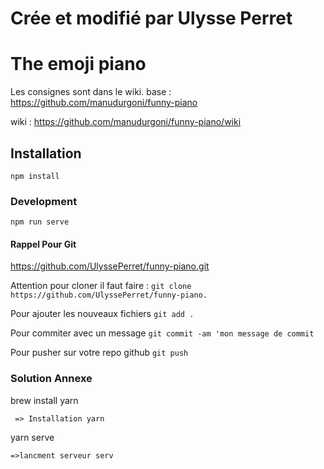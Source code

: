 # Crée et modifié par Ulysse Perret
# The emoji piano

Les consignes sont dans le wiki.
base : https://github.com/manudurgoni/funny-piano

wiki : https://github.com/manudurgoni/funny-piano/wiki

## Installation
```
npm install
```

### Development
```
npm run serve
```

#### Rappel Pour Git
https://github.com/UlyssePerret/funny-piano.git

Attention pour cloner il faut faire :
```git clone https://github.com/UlyssePerret/funny-piano.``` 

Pour ajouter les nouveaux fichiers ```git add .```

Pour commiter avec un message ```git commit -am 'mon message de commit```

Pour pusher sur votre repo github ```git push```


### Solution Annexe
brew install yarn
```
 => Installation yarn

```
yarn serve
```
=>lancment serveur serv